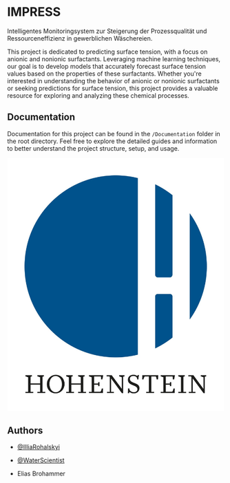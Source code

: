 # IMPRESS

Intelligentes Monitoringsystem zur Steigerung der Prozessqualität und Ressourceneffizienz in gewerblichen Wäschereien.

This project is dedicated to predicting surface tension, with a focus on anionic and nonionic surfactants. Leveraging machine learning techniques, our goal is to develop models that accurately forecast surface tension values based on the properties of these surfactants. Whether you're interested in understanding the behavior of anionic or nonionic surfactants or seeking predictions for surface tension, this project provides a valuable resource for exploring and analyzing these chemical processes.

## Documentation

Documentation for this project can be found in the `/Documentation` folder in the root directory. Feel free to explore the detailed guides and information to better understand the project structure, setup, and usage.


![Logo](https://raw.githubusercontent.com/IlliaRohalskyi/IMPRESS/main/Documentation/source/HLD/hohenstein%20logo.jpg)


## Authors

- [@IlliaRohalskyi](https://www.github.com/IlliaRohalskyi)

- [@WaterScientist](https://www.github.com/WaterScientist)

- Elias Brohammer